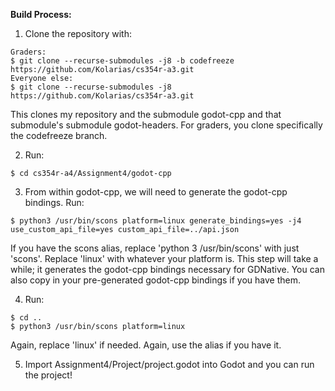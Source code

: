 **Build Process:**
1) Clone the repository with: 
```
Graders:
$ git clone --recurse-submodules -j8 -b codefreeze https://github.com/Kolarias/cs354r-a3.git
Everyone else:
$ git clone --recurse-submodules -j8 https://github.com/Kolarias/cs354r-a3.git
```
This clones my repository and the submodule godot-cpp and that submodule's submodule godot-headers. For graders, you clone specifically the codefreeze branch.

2) Run: 
```
$ cd cs354r-a4/Assignment4/godot-cpp
```
3) From within godot-cpp, we will need to generate the godot-cpp bindings. Run:
```
$ python3 /usr/bin/scons platform=linux generate_bindings=yes -j4 use_custom_api_file=yes custom_api_file=../api.json
```
If you have the scons alias, replace 'python 3 /usr/bin/scons' with just 'scons'. Replace 'linux' with whatever your platform is. This step will take a while; it generates the godot-cpp bindings necessary for GDNative. You can also copy in your pre-generated godot-cpp bindings if you have them. 

4) Run:
```
$ cd ..
$ python3 /usr/bin/scons platform=linux
```
Again, replace 'linux' if needed. Again, use the alias if you have it.

5) Import Assignment4/Project/project.godot into Godot and you can run the project!
